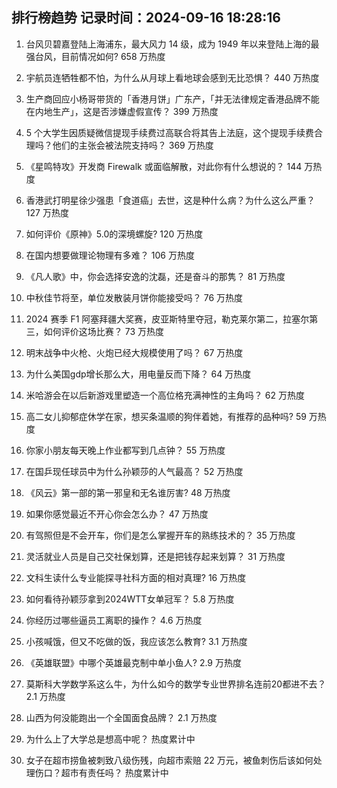 
## 排行榜趋势 记录时间：2024-09-16 18:28:16
  
  1. 台风贝碧嘉登陆上海浦东，最大风力 14 级，成为 1949 年以来登陆上海的最强台风，目前情况如何? 658 万热度
    
  2. 宇航员连牺牲都不怕，为什么从月球上看地球会感到无比恐惧？ 440 万热度
    
  3. 生产商回应小杨哥带货的「香港月饼」广东产，「并无法律规定香港品牌不能在内地生产」，这是否涉嫌虚假宣传？ 399 万热度
    
  4. 5 个大学生因质疑微信提现手续费过高联合将其告上法庭，这个提现手续费合理吗？他们的主张会被法院支持吗？ 369 万热度
    
  5. 《星鸣特攻》开发商 Firewalk 或面临解散，对此你有什么想说的？ 144 万热度
    
  6. 香港武打明星徐少强患「食道癌」去世，这是种什么病？为什么这么严重？ 127 万热度
    
  7. 如何评价《原神》5.0的深境螺旋? 120 万热度
    
  8. 在国内想要做理论物理有多难？ 106 万热度
    
  9. 《凡人歌》中，你会选择安逸的沈磊，还是奋斗的那隽？ 81 万热度
    
  10. 中秋佳节将至，单位发散装月饼你能接受吗？ 76 万热度
    
  11. 2024 赛季 F1 阿塞拜疆大奖赛，皮亚斯特里夺冠，勒克莱尔第二，拉塞尔第三，如何评价这场比赛？ 73 万热度
    
  12. 明末战争中火枪、火炮已经大规模使用了吗？ 67 万热度
    
  13. 为什么美国gdp增长那么大，用电量反而下降？ 64 万热度
    
  14. 米哈游会在以后新游戏里塑造一个高位格充满神性的主角吗？ 62 万热度
    
  15. 高二女儿抑郁症休学在家，想买条温顺的狗伴着她，有推荐的品种吗? 59 万热度
    
  16. 你家小朋友每天晚上作业都写到几点钟？ 55 万热度
    
  17. 在国乒现任球员中为什么孙颖莎的人气最高？ 52 万热度
    
  18. 《风云》第一部的第一邪皇和无名谁厉害? 48 万热度
    
  19. 如果你感觉最近不开心你会怎么办？ 47 万热度
    
  20. 有驾照但是不会开车，你们是怎么掌握开车的熟练技术的？ 35 万热度
    
  21. 灵活就业人员是自己交社保划算，还是把钱存起来划算？ 31 万热度
    
  22. 文科生读什么专业能探寻社科方面的相对真理? 16 万热度
    
  23. 如何看待孙颖莎拿到2024WTT女单冠军？ 5.8 万热度
    
  24. 你经历过哪些逼员工离职的操作？ 4.6 万热度
    
  25. 小孩喊饿，但又不吃做的饭，我应该怎么教育? 3.1 万热度
    
  26. 《英雄联盟》中哪个英雄最克制中单小鱼人? 2.9 万热度
    
  27. 莫斯科大学数学系这么牛，为什么如今的数学专业世界排名连前20都进不去？ 2.1 万热度
    
  28. 山西为何没能跑出一个全国面食品牌？ 2.1 万热度
    
  29. 为什么上了大学总是想高中呢？ 热度累计中
    
  30. 女子在超市捞鱼被刺致八级伤残，向超市索赔 22 万元，被鱼刺伤后该如何处理伤口？超市有责任吗？ 热度累计中
    